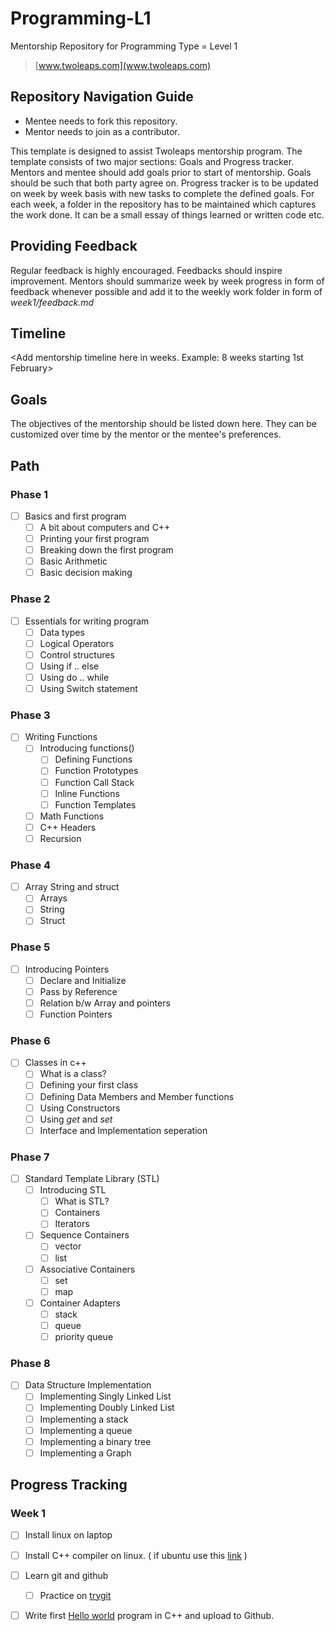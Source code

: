 # Programming-L1

Mentorship Repository for Programming Type = Level 1
> [www.twoleaps.com](www.twoleaps.com)

## Repository Navigation Guide
* Mentee needs to fork this repository.
* Mentor needs to join as a contributor.

This template is designed to assist Twoleaps mentorship program. The template consists of two 
major sections: Goals and Progress tracker. Mentors and mentee should add goals prior to start of 
mentorship. Goals should be such that both party agree on. Progress tracker is to be updated on week
by week basis with new tasks to complete the defined goals. For each week, a folder in the repository
has to be maintained which captures the work done. It can be a small essay of things learned or written
code etc.

## Providing Feedback

Regular feedback is highly encouraged. Feedbacks should inspire improvement. Mentors should summarize week by week progress in form of feedback whenever possible and add it to the weekly work folder in form of *week1/feedback.md*

## Timeline

<Add mentorship timeline here in weeks. Example: 8 weeks starting 1st February>


## Goals
The objectives of the mentorship should be listed down here. They can be customized over time by the mentor
or the mentee's preferences.

## Path

### Phase 1
- [ ] Basics and first program 
    - [ ] A bit about computers and C++ 
    - [ ] Printing your first program
    - [ ] Breaking down the first program
    - [ ] Basic Arithmetic
    - [ ] Basic decision making
    
### Phase 2
- [ ] Essentials for writing program
    - [ ] Data types
    - [ ] Logical Operators
    - [ ] Control structures
    - [ ] Using if .. else 
    - [ ] Using do .. while
    - [ ] Using Switch statement

### Phase 3 
- [ ] Writing Functions  
    - [ ] Introducing functions()
        - [ ] Defining Functions
        - [ ] Function Prototypes
        - [ ] Function Call Stack
        - [ ] Inline Functions
        - [ ] Function Templates
    - [ ] Math Functions
    - [ ] C++ Headers
    - [ ] Recursion
 
### Phase 4
- [ ] Array String and struct
   - [ ] Arrays
   - [ ] String
   - [ ] Struct
   
### Phase 5
- [ ] Introducing Pointers
    - [ ] Declare and Initialize
    - [ ] Pass by Reference
    - [ ] Relation b/w Array and pointers
    - [ ] Function Pointers
    
### Phase 6
- [ ] Classes in c++
    - [ ] What is a class?
    - [ ] Defining your first class
    - [ ] Defining Data Members and Member functions
    - [ ] Using Constructors
    - [ ] Using *get* and *set*
    - [ ] Interface and Implementation seperation
    
### Phase 7
- [ ] Standard Template Library (STL)
    - [ ] Introducing STL
        - [ ] What is  STL?
        - [ ] Containers
        - [ ] Iterators
    - [ ] Sequence Containers
        - [ ] vector
        - [ ] list
    - [ ] Associative Containers
        - [ ] set
        - [ ] map
    - [ ] Container Adapters
        - [ ] stack
        - [ ] queue
        - [ ] priority queue
    
 ### Phase 8
 - [ ] Data Structure Implementation
    - [ ] Implementing Singly Linked List
    - [ ] Implementing Doubly Linked List 
    - [ ] Implementing a stack
    - [ ] Implementing a queue
    - [ ] Implementing a binary tree
    - [ ] Implementing a Graph
    
## Progress Tracking

### Week 1
  - [ ] Install linux on laptop
  - [ ] Install C++ compiler on linux. ( if ubuntu use this [link](https://www.cyberciti.biz/faq/howto-compile-and-run-c-cplusplus-code-in-linux/) )
  - [ ] Learn git and github
    - [ ] Practice on [trygit](https://try.github.io/levels/1/challenges/1)
  - [ ] Write first [Hello world](https://www.programiz.com/cpp-programming/examples/print-sentence) program in C++ and upload to Github.
  
